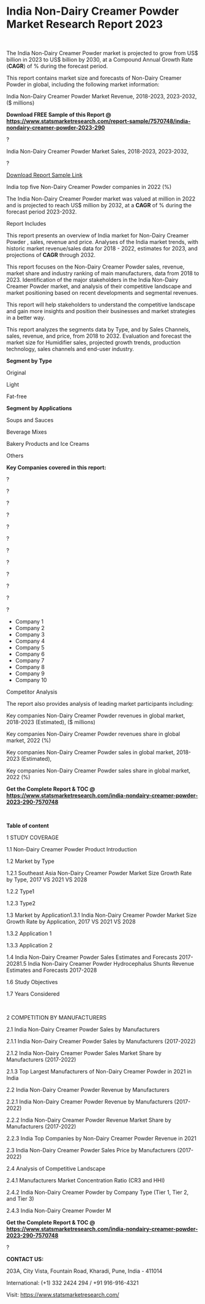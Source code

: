 <h1>India Non-Dairy Creamer Powder Market Research Report 2023</h1><br/><p>The India Non-Dairy Creamer Powder market is projected to grow from US$ billion in 2023 to US$ billion by 2030, at a Compound Annual Growth Rate (<strong>CAGR</strong>) of % during the forecast period.</p>
 
 
 
 <p>This report contains market size and forecasts of Non-Dairy Creamer Powder in global, including the following market information:</p>
 
 
 
 <p>India Non-Dairy Creamer Powder Market Revenue, 2018-2023, 2023-2032, ($ millions)</p>
 
 
 
 <div><b>Download FREE Sample of this Report @ <a href="https://www.statsmarketresearch.com/download-free-sample/7570748/india-nondairy-creamer-powder-2023-290">https://www.statsmarketresearch.com/report-sample/7570748/india-nondairy-creamer-powder-2023-290</a></b></div>
 
 
 
 <p>? </p>
 
 
 
 <p>India Non-Dairy Creamer Powder Market Sales, 2018-2023, 2023-2032,</p>
 
 
 
 <p>? </p>
 
 
 
 <p><a href="https://www.statsmarketresearch.com/download-free-sample/7570748/india-nondairy-creamer-powder-2023-290">Download Report Sample Link</a></p>
 
 
 
 <p>India top five Non-Dairy Creamer Powder companies in 2022 (%)</p>
 
 
 
 <p>The India Non-Dairy Creamer Powder market was valued at million in 2022 and is projected to reach US$ million by 2032, at a <strong>CAGR</strong> of % during the forecast period 2023-2032.</p>
 
 
 
 <p>Report Includes</p>
 
 
 
 <p>This report presents an overview of India market for Non-Dairy Creamer Powder , sales, revenue and price. Analyses of the India market trends, with historic market revenue/sales data for 2018 - 2022, estimates for 2023, and projections of <strong>CAGR</strong> through 2032.</p>
 
 
 
 <p>This report focuses on the Non-Dairy Creamer Powder sales, revenue, market share and industry ranking of main manufacturers, data from 2018 to 2023. Identification of the major stakeholders in the India Non-Dairy Creamer Powder market, and analysis of their competitive landscape and market positioning based on recent developments and segmental revenues.</p>
 
 
 
 <p>This report will help stakeholders to understand the competitive landscape and gain more insights and position their businesses and market strategies in a better way.</p>
 
 
 
 <p>This report analyzes the segments data by Type, and by Sales Channels, sales, revenue, and price, from 2018 to 2032. Evaluation and forecast the market size for Humidifier sales, projected growth trends, production technology, sales channels and end-user industry.</p>
 
 
 
 <p><strong>Segment by Type</strong></p>
 
 
 
 <p>Original</p>
 
 
 
 <p>Light</p>
 
 
 
 <p>Fat-free</p>
 
 
 
 <p><strong>Segment <strong><strong>by Applications</strong></strong></strong></p>
 
 
 
 <p>Soups and Sauces</p>
 
 
 
 <p>Beverage Mixes</p>
 
 
 
 <p>Bakery Products and Ice Creams</p>
 
 
 
 <p>Others</p>
 
 
 
 <p><strong>Key Companies covered in this report:</strong></p>
 
 
 
 <p>? </p>
 
 
 
 <p>? </p>
 
 
 
 <p>? </p>
 
 
 
 <p>? </p>
 
 
 
 <p>? </p>
 
 
 
 <p>? </p>
 
 
 
 <p>? </p>
 
 
 
 <p>? </p>
 
 
 
 <p>? </p>
 
 
 
 <p>? </p>
 
 
 
 <p>? </p>
 
 
 
 <p>? </p>
 
 
 
 <ul>
 
 <li>Company 1</li>
 
 <li>Company 2</li>
 
 <li>Company 3</li>
 
 <li>Company 4</li>
 
 <li>Company 5</li>
 
 <li>Company 6</li>
 
 <li>Company 7</li>
 
 <li>Company 8</li>
 
 <li>Company 9</li>
 
 <li>Company 10</li>
 
 </ul>
 
 
 
 <p>Competitor Analysis</p>
 
 
 
 <p>The report also provides analysis of leading market participants including:</p>
 
 
 
 <p>Key companies Non-Dairy Creamer Powder revenues in global market, 2018-2023 (Estimated), ($ millions)</p>
 
 
 
 <p>Key companies Non-Dairy Creamer Powder revenues share in global market, 2022 (%)</p>
 
 
 
 <p>Key companies Non-Dairy Creamer Powder sales in global market, 2018-2023 (Estimated),</p>
 
 
 
 <p>Key companies Non-Dairy Creamer Powder sales share in global market, 2022 (%)</p>
 
 
 
 <div><b>Get the Complete Report & TOC @ <a href="https://www.statsmarketresearch.com/india-nondairy-creamer-powder-2023-290-7570748">https://www.statsmarketresearch.com/india-nondairy-creamer-powder-2023-290-7570748</a></b></div>
 
 
 
 <p><br />
 
 <b>Table of content</b></p>
 
 
 
 <p>1 STUDY COVERAGE<br />
 
 1.1 Non-Dairy Creamer Powder Product Introduction<br />
 
 1.2 Market by Type<br />
 
 1.2.1 Southeast Asia Non-Dairy Creamer Powder Market Size Growth Rate by Type, 2017 VS 2021 VS 2028<br />
 
 1.2.2 Type1<br />
 
 1.2.3 Type2<br />
 
 1.3 Market by Application1.3.1 India Non-Dairy Creamer Powder Market Size Growth Rate by Application, 2017 VS 2021 VS 2028<br />
 
 1.3.2 Application 1<br />
 
 1.3.3 Application 2<br />
 
 1.4 India Non-Dairy Creamer Powder Sales Estimates and Forecasts 2017-20281.5 India Non-Dairy Creamer Powder Hydrocephalus Shunts Revenue Estimates and Forecasts 2017-2028<br />
 
 1.6 Study Objectives<br />
 
 1.7 Years Considered<br />
 
 <br />
 
 2 COMPETITION BY MANUFACTURERS<br />
 
 2.1 India Non-Dairy Creamer Powder Sales by Manufacturers<br />
 
 2.1.1 India Non-Dairy Creamer Powder Sales by Manufacturers (2017-2022)<br />
 
 2.1.2 India Non-Dairy Creamer Powder Sales Market Share by Manufacturers (2017-2022)<br />
 
 2.1.3 Top Largest Manufacturers of Non-Dairy Creamer Powder in 2021 in India<br />
 
 2.2 India Non-Dairy Creamer Powder Revenue by Manufacturers<br />
 
 2.2.1 India Non-Dairy Creamer Powder Revenue by Manufacturers (2017-2022)<br />
 
 2.2.2 India Non-Dairy Creamer Powder Revenue Market Share by Manufacturers (2017-2022)<br />
 
 2.2.3 India Top Companies by Non-Dairy Creamer Powder Revenue in 2021<br />
 
 2.3 India Non-Dairy Creamer Powder Sales Price by Manufacturers (2017-2022)<br />
 
 2.4 Analysis of Competitive Landscape<br />
 
 2.4.1 Manufacturers Market Concentration Ratio (CR3 and HHI)<br />
 
 2.4.2 India Non-Dairy Creamer Powder by Company Type (Tier 1, Tier 2, and Tier 3)<br />
 
 2.4.3 India Non-Dairy Creamer Powder M</p>
 
 
 
 <div><b>Get the Complete Report & TOC @ <a href="https://www.statsmarketresearch.com/india-nondairy-creamer-powder-2023-290-7570748">https://www.statsmarketresearch.com/india-nondairy-creamer-powder-2023-290-7570748</a></b></div>
 
 
 
 <p>? </p>
 
 
 
 <p><b>CONTACT US:</b><br />
 
 203A, City Vista, Fountain Road, Kharadi, Pune, India - 411014<br />
 
 International: (+1) 332 2424 294 / +91 916-916-4321<br />
 
 Visit: <a href="https://www.statsmarketresearch.com/">https://www.statsmarketresearch.com/</a></p>